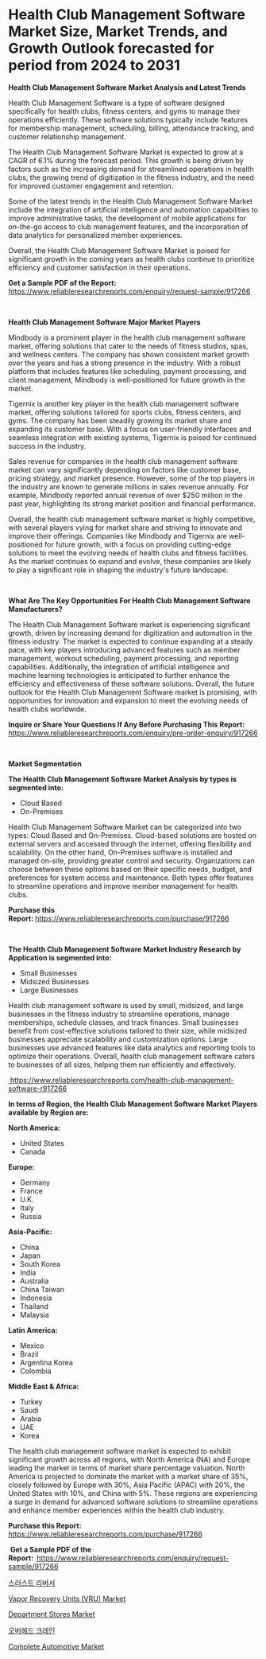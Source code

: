 <p><h1>Health Club Management Software Market Size, Market Trends, and Growth Outlook forecasted for period from 2024 to 2031</h1></p><p><strong>Health Club Management Software Market Analysis and Latest Trends</strong></p>
<p><p>Health Club Management Software is a type of software designed specifically for health clubs, fitness centers, and gyms to manage their operations efficiently. These software solutions typically include features for membership management, scheduling, billing, attendance tracking, and customer relationship management.</p><p>The Health Club Management Software Market is expected to grow at a CAGR of 6.1% during the forecast period. This growth is being driven by factors such as the increasing demand for streamlined operations in health clubs, the growing trend of digitization in the fitness industry, and the need for improved customer engagement and retention.</p><p>Some of the latest trends in the Health Club Management Software Market include the integration of artificial intelligence and automation capabilities to improve administrative tasks, the development of mobile applications for on-the-go access to club management features, and the incorporation of data analytics for personalized member experiences.</p><p>Overall, the Health Club Management Software Market is poised for significant growth in the coming years as health clubs continue to prioritize efficiency and customer satisfaction in their operations.</p></p>
<p><strong>Get a Sample PDF of the Report:&nbsp;</strong> <a href="https://www.reliableresearchreports.com/enquiry/request-sample/917266">https://www.reliableresearchreports.com/enquiry/request-sample/917266</a></p>
<p>&nbsp;</p>
<p><strong>Health Club Management Software Major Market Players</strong></p>
<p><p>Mindbody is a prominent player in the health club management software market, offering solutions that cater to the needs of fitness studios, spas, and wellness centers. The company has shown consistent market growth over the years and has a strong presence in the industry. With a robust platform that includes features like scheduling, payment processing, and client management, Mindbody is well-positioned for future growth in the market.</p><p>Tigernix is another key player in the health club management software market, offering solutions tailored for sports clubs, fitness centers, and gyms. The company has been steadily growing its market share and expanding its customer base. With a focus on user-friendly interfaces and seamless integration with existing systems, Tigernix is poised for continued success in the industry.</p><p>Sales revenue for companies in the health club management software market can vary significantly depending on factors like customer base, pricing strategy, and market presence. However, some of the top players in the industry are known to generate millions in sales revenue annually. For example, Mindbody reported annual revenue of over $250 million in the past year, highlighting its strong market position and financial performance.</p><p>Overall, the health club management software market is highly competitive, with several players vying for market share and striving to innovate and improve their offerings. Companies like Mindbody and Tigernix are well-positioned for future growth, with a focus on providing cutting-edge solutions to meet the evolving needs of health clubs and fitness facilities. As the market continues to expand and evolve, these companies are likely to play a significant role in shaping the industry's future landscape.</p></p>
<p>&nbsp;</p>
<p><strong>What Are The Key Opportunities For Health Club Management Software Manufacturers?</strong></p>
<p><p>The Health Club Management Software market is experiencing significant growth, driven by increasing demand for digitization and automation in the fitness industry. The market is expected to continue expanding at a steady pace, with key players introducing advanced features such as member management, workout scheduling, payment processing, and reporting capabilities. Additionally, the integration of artificial intelligence and machine learning technologies is anticipated to further enhance the efficiency and effectiveness of these software solutions. Overall, the future outlook for the Health Club Management Software market is promising, with opportunities for innovation and expansion to meet the evolving needs of health clubs worldwide.</p></p>
<p><strong>Inquire or Share Your Questions If Any Before Purchasing This Report:</strong> <a href="https://www.reliableresearchreports.com/enquiry/pre-order-enquiry/917266">https://www.reliableresearchreports.com/enquiry/pre-order-enquiry/917266</a></p>
<p>&nbsp;</p>
<p><strong>Market Segmentation</strong></p>
<p><strong>The Health Club Management Software Market Analysis by types is segmented into:</strong></p>
<p><ul><li>Cloud Based</li><li>On-Premises</li></ul></p>
<p><p>Health Club Management Software Market can be categorized into two types: Cloud Based and On-Premises. Cloud-based solutions are hosted on external servers and accessed through the internet, offering flexibility and scalability. On the other hand, On-Premises software is installed and managed on-site, providing greater control and security. Organizations can choose between these options based on their specific needs, budget, and preferences for system access and maintenance. Both types offer features to streamline operations and improve member management for health clubs.</p></p>
<p><strong>Purchase this Report:&nbsp;</strong><a href="https://www.reliableresearchreports.com/purchase/917266">https://www.reliableresearchreports.com/purchase/917266</a></p>
<p>&nbsp;</p>
<p><strong>The Health Club Management Software Market Industry Research by Application is segmented into:</strong></p>
<p><ul><li>Small Businesses</li><li>Midsized Businesses</li><li>Large Businesses</li></ul></p>
<p><p>Health club management software is used by small, midsized, and large businesses in the fitness industry to streamline operations, manage memberships, schedule classes, and track finances. Small businesses benefit from cost-effective solutions tailored to their size, while midsized businesses appreciate scalability and customization options. Large businesses use advanced features like data analytics and reporting tools to optimize their operations. Overall, health club management software caters to businesses of all sizes, helping them run efficiently and effectively.</p></p>
<p><a href="https://www.reliableresearchreports.com/health-club-management-software-r917266">&nbsp;https://www.reliableresearchreports.com/health-club-management-software-r917266</a></p>
<p><strong>In terms of Region, the Health Club Management Software Market Players available by Region are:</strong></p>
<p>
    <p> <strong> North America: </strong>
        <ul>
            <li>United States</li>
            <li>Canada</li>
        </ul>
        </p> 
    <p> <strong> Europe: </strong>
        <ul>
            <li>Germany</li>
            <li>France</li>
            <li>U.K.</li>
            <li>Italy</li>
            <li>Russia</li>
        </ul>
        </p> 
    <p> <strong> Asia-Pacific: </strong>
        <ul>
            <li>China</li>
            <li>Japan</li>
            <li>South Korea</li>
            <li>India</li>
            <li>Australia</li>
            <li>China Taiwan</li>
            <li>Indonesia</li>
            <li>Thailand</li>
            <li>Malaysia</li>
        </ul>
        </p> 
    <p> <strong> Latin America: </strong>
        <ul>
            <li>Mexico</li>
            <li>Brazil</li>
            <li>Argentina Korea</li>
            <li>Colombia</li>
        </ul>
        </p> 
    <p> <strong> Middle East & Africa: </strong>
        <ul>
            <li>Turkey</li>
            <li>Saudi</li>
            <li>Arabia</li>
            <li>UAE</li>
            <li>Korea</li>
        </ul>
    </p>
    </p>
<p><p>The health club management software market is expected to exhibit significant growth across all regions, with North America (NA) and Europe leading the market in terms of market share percentage valuation. North America is projected to dominate the market with a market share of 35%, closely followed by Europe with 30%, Asia Pacific (APAC) with 20%, the United States with 10%, and China with 5%. These regions are experiencing a surge in demand for advanced software solutions to streamline operations and enhance member experiences within the health club industry.</p></p>
<p><strong>Purchase this Report: </strong><a href="https://www.reliableresearchreports.com/purchase/917266">https://www.reliableresearchreports.com/purchase/917266</a></p>
<p>&nbsp;<strong>Get a Sample PDF of the Report:&nbsp;&nbsp;</strong><a href="https://www.reliableresearchreports.com/enquiry/request-sample/917266">https://www.reliableresearchreports.com/enquiry/request-sample/917266</a></p>
<p><strong></strong></p>
<p><p><a href="https://github.com/fernandotryO5lson96765/Market-Research-Report-List-3/blob/main/596078379075.md">스러스트 리버서</a></p><p><a href="https://www.linkedin.com/pulse/vapor-recovery-units-vru-market-segmentation-geographical-fifue?trackingId=%2FDIEfdNqTZKfL%2FHU%2FYlXgA%3D%3D">Vapor Recovery Units (VRU) Market</a></p><p><a href="https://github.com/marloy8/Market-Research-Report-List-5/blob/main/department-stores-market.md">Department Stores Market</a></p><p><a href="https://github.com/JosefaRice/Market-Research-Report-List-2/blob/main/854312979076.md">오버헤드 크레인</a></p><p><a href="https://www.linkedin.com/pulse/complete-automotive-market-share-analysis-growth-trends-forecasts-jv98c?trackingId=UlU4YgayTLKp6nkG2yfp9Q%3D%3D">Complete Automotive Market</a></p></p>